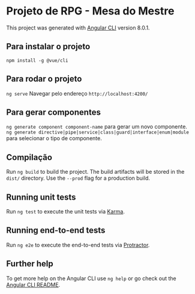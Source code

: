# Projeto de RPG - Mesa do Mestre

This project was generated with [Angular CLI](https://github.com/angular/angular-cli) version 8.0.1.

## Para instalar o projeto
`npm install -g @vue/cli`

## Para rodar o projeto
`ng serve`
Navegar pelo endereço `http://localhost:4200/`

## Para gerar componentes
`ng generate component component-name` para gerar um novo componente.  
`ng generate directive|pipe|service|class|guard|interface|enum|module` para selecionar o tipo de componente.

## Compilação

Run `ng build` to build the project. The build artifacts will be stored in the `dist/` directory. Use the `--prod` flag for a production build.

## Running unit tests

Run `ng test` to execute the unit tests via [Karma](https://karma-runner.github.io).

## Running end-to-end tests

Run `ng e2e` to execute the end-to-end tests via [Protractor](http://www.protractortest.org/).

## Further help

To get more help on the Angular CLI use `ng help` or go check out the [Angular CLI README](https://github.com/angular/angular-cli/blob/master/README.md).
